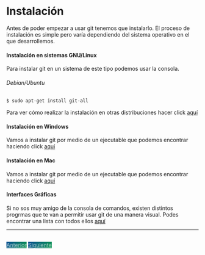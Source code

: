 # Instalación
Antes de poder empezar a usar git tenemos que instalarlo. El proceso de instalación es simple pero varía dependiendo del sistema operativo en el que desarrollemos.

#### Instalación en sistemas GNU/Linux
Para instalar git en un sistema de este tipo podemos usar la consola.

###### Debian/Ubuntu
```bash
$ sudo apt-get install git-all
```

Para ver cómo realizar la instalación en otras distribuciones hacer click [aquí](https://git-scm.com/download/linux)

#### Instalación en Windows

Vamos a instalar git por medio de un ejecutable que podemos encontrar haciendo click [aquí](https://git-scm.com/download/win)

#### Instalación en Mac

Vamos a instalar git por medio de un ejecutable que podemos encontrar haciendo click [aquí](https://git-scm.com/download/mac)

#### Interfaces Gráficas

Si no sos muy amigo de la consola de comandos, existen distintos progrmas que te van a permitir usar git de una manera visual.
Podes encontrar una lista con todos ellos [aquí](https://git-scm.com/downloads/guis)

---

<br>
<style>
.my-btn {
    width: 120px;
    display: inline;
    text-align: center;
    color: rgba(255, 255, 255, 0.6);
    background-color: #159957;
    background-image: linear-gradient(120deg, #155799, #159957);
    transition: color 0.2s ease-in-out;
}

.my-btn:hover {
    color: #FFFFFF;
}

.btn-next {
    margin-left: 71.9% !important;
}
</style>
<a href="index" class="btn my-btn">Anterior</a>
<a href="comandos-basicos/index" class="btn my-btn btn-next">Siguiente</a>
